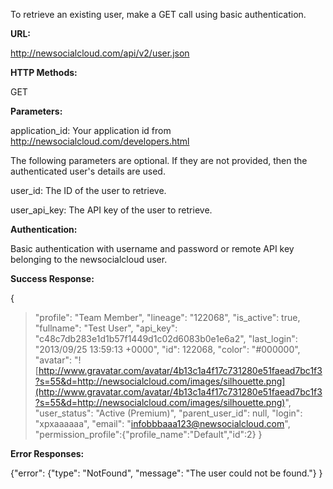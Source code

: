 To retrieve an existing user, make a GET call using basic authentication.

**URL:**

http://newsocialcloud.com/api/v2/user.json

**HTTP Methods:**

GET

**Parameters:**

<p>application_id: Your application id from <a href='http://newsocialcloud.com/developers.html'>http://newsocialcloud.com/developers.html</a></p>
<p>The following parameters are optional. If they are not provided, then the authenticated user's details are used.</p>

<p>user_id: The ID of the user to retrieve.</p>
<p>user_api_key: The API key of the user to retrieve.</p>

**Authentication:**

Basic authentication with username and password or remote API key belonging to the newsocialcloud user.

**Success Response:**

{
> "profile": "Team Member",
> "lineage": "122068",
> "is\_active": true,
> "fullname": "Test User",
> "api\_key": "c48c7db283e1d1b57f1449d1c02d6083b0e1e6a2",
> "last\_login": "2013/09/25 13:59:13 +0000",
> "id": 122068,
> "color": "#000000",
> "avatar": "![http://www.gravatar.com/avatar/4b13c1a4f17c731280e51faead7bc1f3?s=55&d=http://newsocialcloud.com/images/silhouette.png](http://www.gravatar.com/avatar/4b13c1a4f17c731280e51faead7bc1f3?s=55&d=http://newsocialcloud.com/images/silhouette.png)",
> "user\_status": "Active (Premium)",
> "parent\_user\_id": null,
> "login": "xpxaaaaaa",
> "email": "infobbbaaa123@newsocialcloud.com",
> "permission\_profile":{"profile\_name":"Default","id":2}
}

**Error Responses:**

{"error": {"type": "NotFound", "message": "The user could not be found."} }